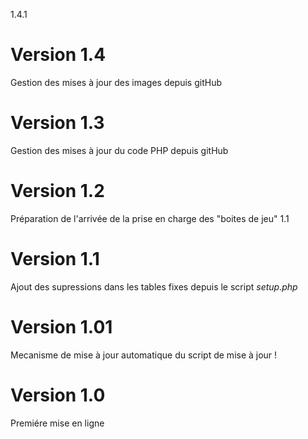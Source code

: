 1.4.1
# Version 1.4
Gestion des mises à jour des images depuis gitHub
# Version 1.3
Gestion des mises à jour du code PHP depuis gitHub
# Version 1.2
Préparation de l'arrivée de la prise en charge des "boites de jeu"
1.1
# Version 1.1
Ajout des supressions dans les tables fixes depuis le script *setup.php*
# Version 1.01
Mecanisme de mise à jour automatique du script de mise à jour !
# Version 1.0
Premiére mise en ligne
